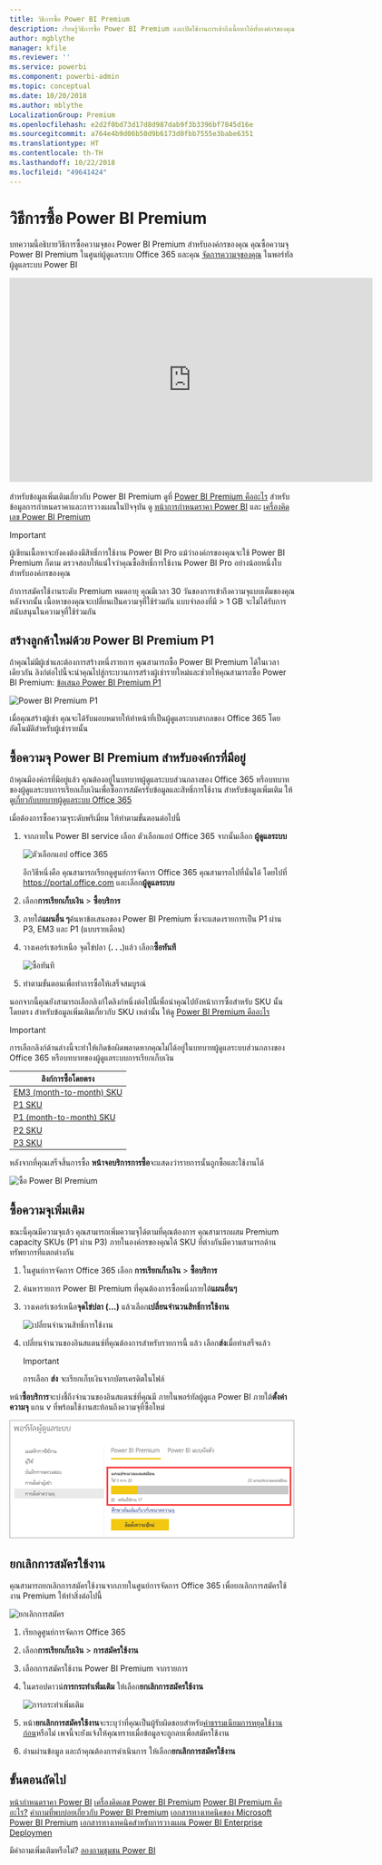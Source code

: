 ```yaml
---
title: วิธีการซื้อ Power BI Premium
description: เรียนรู้วิธีการซื้อ Power BI Premium และเปิดใช้งานการเข้าถึงเนื้อหาให้ทั้งองค์กรของคุณ
author: mgblythe
manager: kfile
ms.reviewer: ''
ms.service: powerbi
ms.component: powerbi-admin
ms.topic: conceptual
ms.date: 10/20/2018
ms.author: mblythe
LocalizationGroup: Premium
ms.openlocfilehash: e2d2f0bd73d17d8d987dab9f3b3396bf7845d16e
ms.sourcegitcommit: a764e4b9d06b50d9b6173d0fbb7555e3babe6351
ms.translationtype: HT
ms.contentlocale: th-TH
ms.lasthandoff: 10/22/2018
ms.locfileid: "49641424"
---
```

# <a name="how-to-purchase-power-bi-premium"></a>วิธีการซื้อ Power BI Premium

บทความนี้อธิบายวิธีการซื้อความจุของ Power BI Premium สำหรับองค์กรของคุณ คุณซื้อความจุ Power BI Premium ในศูนย์ผู้ดูแลระบบ Office 365 และคุณ [จัดการความจุของคุณ](service-admin-premium-manage.md) ในพอร์ทัลผู้ดูแลระบบ Power BI

<iframe width="640" height="360" src="https://www.youtube.com/embed/NkvYs5Qp4iA?rel=0&amp;showinfo=0" frameborder="0" allowfullscreen></iframe>

สำหรับข้อมูลเพิ่มเติมเกี่ยวกับ Power BI Premium ดูที่ [Power BI Premium คืออะไร](service-premium.md) สำหรับข้อมูลการกำหนดราคาและการวางแผนในปัจจุบัน ดู [หน้าการกำหนดราคา Power BI](https://powerbi.microsoft.com/pricing/) และ [เครื่องคิดเลข Power BI Premium](https://powerbi.microsoft.com/calculator/)

> [!IMPORTANT]
> ผู้เขียนเนื้อหาจะยังคงต้องมีสิทธิ์การใช้งาน Power BI Pro แม้ว่าองค์กรของคุณจะใช้ Power BI Premium ก็ตาม ตรวจสอบให้แน่ใจว่าคุณซื้อสิทธิ์การใช้งาน Power BI Pro อย่างน้อยหนึ่งใบสำหรับองค์กรของคุณ
>
>ถ้าการสมัครใช้งานระดับ Premium หมดอายุ คุณมีเวลา 30 วันของการเข้าถึงความจุแบบเต็มของคุณ หลังจากนั้น เนื้อหาของคุณจะเปลี่ยนเป็นความจุที่ใช้ร่วมกัน แบบจำลองที่มี > 1 GB จะไม่ได้รับการสนับสนุนในความจุที่ใช้ร่วมกัน

## <a name="create-a-new-tenant-with-power-bi-premium-p1"></a>สร้างลูกค้าใหม่ด้วย Power BI Premium P1

ถ้าคุณไม่มีผู้เช่าและต้องการสร้างหนึ่งรายการ คุณสามารถซื้อ Power BI Premium ได้ในเวลาเดียวกัน ลิงก์ต่อไปนี้จะนำคุณไปสู่กระบวนการสร้างผู้เช่ารายใหม่และช่วยให้คุณสามารถซื้อ Power BI Premium: [ข้อเสนอ Power BI Premium P1](https://signup.microsoft.com/Signup?OfferId=b3ec5615-cc11-48de-967d-8d79f7cb0af1)

![Power BI Premium P1](media/service-admin-premium-purchase/premium-purchase-with-tenant.png)

เมื่อคุณสร้างผู้เช่า คุณจะได้รับมอบหมายให้ทำหน้าที่เป็นผู้ดูแลระบบสากลของ Office 365 โดยอัตโนมัติสำหรับผู้เช่ารายนั้น

## <a name="purchase-a-power-bi-premium-capacity-for-an-existing-organization"></a>ซื้อความจุ Power BI Premium สำหรับองค์กรที่มีอยู่

ถ้าคุณมีองค์กรที่มีอยู่แล้ว คุณต้องอยู่ในบทบาทผู้ดูแลระบบส่วนกลางของ Office 365 หรือบทบาทของผู้ดูแลระบบการเรียกเก็บเงินเพื่อซื้อการสมัครรับข้อมูลและสิทธิ์การใช้งาน สำหรับข้อมูลเพิ่มเติม ให้ดู[เกี่ยวกับบทบาทผู้ดูแลระบบ Office 365](https://support.office.com/article/About-Office-365-admin-roles-da585eea-f576-4f55-a1e0-87090b6aaa9d)

เมื่อต้องการซื้อความจุระดับพรีเมี่ยม ให้ทำตามขั้นตอนต่อไปนี้

1. จากภายใน Power BI service เลือก ตัวเลือกแอป Office 365 จากนั้นเลือก **ผู้ดูแลระบบ**

    ![ตัวเลือกแอป office 365](media/service-admin-premium-purchase/o365-app-picker.png)

    อีกวิธีหนึ่งคือ คุณสามารถเรียกดูศูนย์การจัดการ Office 365 คุณสามารถไปที่นั่นได้ โดยไปที่ https://portal.office.com และเลือก**ผู้ดูแลระบบ**

1. เลือก**การเรียกเก็บเงิน** > **ซื้อบริการ**

1. ภายใต้**แผนอื่น ๆ**ค้นหาข้อเสนอของ Power BI Premium ซึ่งจะแสดงรายการเป็น P1 ผ่าน P3, EM3 และ P1 (แบบรายเดือน)

1. วางเคอร์เซอร์เหนือ จุดไข่ปลา (**. . .**)แล้ว เลือก**ซื้อทันที**

    ![ซื้อทันที](media/service-admin-premium-purchase/premium-purchase.png)

1. ทำตามขั้นตอนเพื่อทำการซื้อให้เสร็จสมบูรณ์

นอกจากนี้คุณยังสามารถเลือกลิงก์ใดลิงก์หนึ่งต่อไปนี้เพื่อนำคุณไปยังหน้าการซื้อสำหรับ SKU นั้นโดยตรง สำหรับข้อมูลเพิ่มเติมเกี่ยวกับ SKU เหล่านั้น ให้ดู [Power BI Premium คืออะไร](service-premium.md#premiumskus)

> [!IMPORTANT]
> การเลือกลิงก์ด้านล่างนี้จะทำให้เกิดข้อผิดพลาดหากคุณไม่ได้อยู่ในบทบาทผู้ดูแลระบบส่วนกลางของ Office 365 หรือบทบาทของผู้ดูแลระบบการเรียกเก็บเงิน

| ลิงก์การซื้อโดยตรง |
| --- |
| [EM3 (month-to-month) SKU](https://portal.office.com/commerce/completeorder.aspx?OfferId=4004702D-749C-4F74-BF47-3048F1833780&adminportal=1) |
| [P1 SKU](https://portal.office.com/commerce/completeorder.aspx?OfferId=b3ec5615-cc11-48de-967d-8d79f7cb0af1&adminportal=1) |
| [P1 (month-to-month) SKU](https://portal.office.com/commerce/completeorder.aspx?OfferId=E4C8EDD3-74A1-4D42-A738-C647972FBE81&adminportal=1) |
| [P2 SKU](https://portal.office.com/commerce/completeorder.aspx?OfferId=062F2AA7-B4BC-4B0E-980F-2072102D8605&adminportal=1) |
| [P3 SKU](https://portal.office.com/commerce/completeorder.aspx?OfferId=40c7d673-375c-42a1-84ca-f993a524fed0&adminportal=1) |

หลังจากที่คุณเสร็จสิ้นการซื้อ **หน้าจอบริการการซื้อ**จะแสดงว่ารายการนั้นถูกซื้อและใช้งานได้

![ซื้อ Power BI Premium](media/service-admin-premium-purchase/premium-purchased.png)

## <a name="purchase-additional-capacities"></a>ซื้อความจุเพิ่มเติม

ขณะนี้คุณมีความจุแล้ว คุณสามารถเพิ่มความจุได้ตามที่คุณต้องการ คุณสามารถผสม Premium capacity SKUs (P1 ผ่าน P3) ภายในองค์กรของคุณได้ SKU ที่ต่างกันมีความสามารถด้านทรัพยากรที่แตกต่างกัน

1. ในศูนย์การจัดการ Office 365 เลือก **การเรียกเก็บเงิน** > **ซื้อบริการ**

1. ค้นหารายการ Power BI Premium ที่คุณต้องการซื้อหนึ่งภายใต้**แผนอื่นๆ**

1. วางเคอร์เซอร์เหนือ**จุดไข่ปลา (...)** แล้วเลือก**เปลี่ยนจำนวนสิทธิ์การใช้งาน**

    ![เปลี่ยนจำนวนสิทธิ์การใช้งาน](media/service-admin-premium-purchase/premium-purchase-more.png)

1. เปลี่ยนจำนวนของอินสแตนซ์ที่คุณต้องการสำหรับรายการนี้ แล้ว เลือก**ส่ง**เมื่อทำเสร็จแล้ว

   > [!IMPORTANT]
   > การเลือก **ส่ง** จะเรียกเก็บเงินจากบัตรเครดิตในไฟล์

หน้า**ซื้อบริการ**จะบ่งชี้ถึงจำนวนของอินสแตนซ์ที่คุณมี ภายในพอร์ทัลผู้ดูแล Power BI ภายใต้**ตั้งค่าความจุ** แกน v ที่พร้อมใช้งานสะท้อนถึงความจุที่ซื้อใหม่

![แกน v ใช้งานได้สำหรับความจุ Power BI Premium](media/service-admin-premium-purchase/premium-capacities.png)

## <a name="cancel-your-subscription"></a>ยกเลิกการสมัครใช้งาน

คุณสามารถยกเลิกการสมัครใช้งานจากภายในศูนย์การจัดการ Office 365 เพื่อยกเลิกการสมัครใช้งาน Premium ให้ทำสิ่งต่อไปนี้

![ยกเลิกการสมัคร](media/service-admin-premium-purchase/premium-cancel-subscription.png)

1. เรียกดูศูนย์การจัดการ Office 365

1. เลือก**การเรียกเก็บเงิน** > **การสมัครใช้งาน**

1. เลือกการสมัครใช้งาน Power BI Premium จากรายการ

1. ในดรอปดาวน์**การกระทำเพิ่มเติม** ให้เลือก**ยกเลิกการสมัครใช้งาน**

    ![การกระทำเพิ่มเติม](media/service-admin-premium-purchase/o365-more-actions.png)

1. หน้า**ยกเลิกการสมัครใช้งาน**จะระบุว่าที่คุณเป็นผู้รับผิดชอบสำหรับ[ค่าธรรมเนียมการหยุดใช้งานก่อน](https://support.office.com/article/early-termination-fees-6487d4de-401a-466f-8bc3-c0beb5cc40d3)หรือไม่ เพจนี้จะยังแจ้งให้คุณทราบเมื่อข้อมูลจะถูกลบเพื่อสมัครใช้งาน

1. อ่านผ่านข้อมูล และถ้าคุณต้องการดำเนินการ ให้เลือก**ยกเลิกการสมัครใช้งาน**

## <a name="next-steps"></a>ขั้นตอนถัดไป

[หน้ากำหนดราคา Power BI](https://powerbi.microsoft.com/pricing/)
[เครื่องคิดเลข Power BI Premium](https://powerbi.microsoft.com/calculator/)
[Power BI Premium คืออะไร?](service-premium.md)
[คำถามที่พบบ่อยเกี่ยวกับ Power BI Premium](service-premium-faq.md)
[เอกสารทางเทคนิคของ Microsoft Power BI Premium](https://aka.ms/pbipremiumwhitepaper)
[เอกสารทางเทคนิคสำหรับการวางแผน Power BI Enterprise Deploymen](https://aka.ms/pbienterprisedeploy)

มีคำถามเพิ่มเติมหรือไม่? [ลองถามชุมชน Power BI](http://community.powerbi.com/)